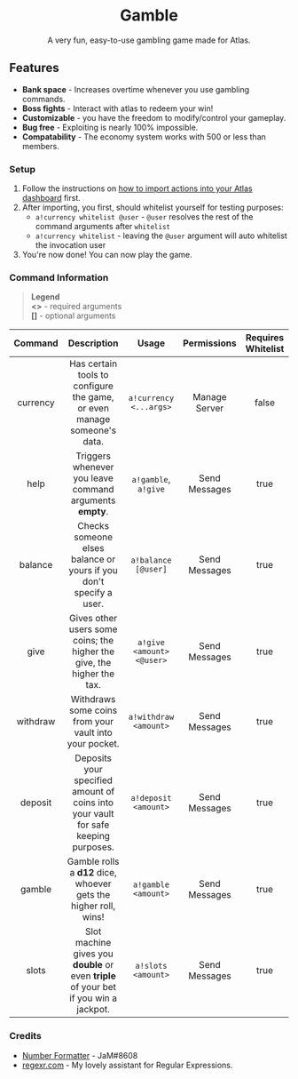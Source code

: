 <div align="center">

# Gamble
A very fun, easy-to-use gambling game made for Atlas.

</div>

## Features

* **Bank space** - Increases overtime whenever you use gambling commands.
* **Boss fights** - Interact with atlas to redeem your win!
* **Customizable** - you have the freedom to modify/control your gameplay.
* **Bug free** - Exploiting is nearly 100% impossible.
* **Compatability** - The economy system works with 500 or less than members.

### Setup

1. Follow the instructions on [how to import actions into your Atlas dashboard](../../README.md#import-actions-from-this-repository-into-your-server) first.
2. After importing, you first, should whitelist yourself for testing purposes:
	* `a!currency whitelist @user` - `@user` resolves the rest of the command arguments after `whitelist`
	* `a!currency whitelist` - leaving the `@user` argument will auto whitelist the invocation user
3. You're now done! You can now play the game.


### Command Information
> **Legend**\
**<>** - required arguments\
**[]** - optional arguments

Command | Description | Usage | Permissions | Requires Whitelist
:---: | :---: | :---: | :---: | :---:
currency | Has certain tools to configure the game, or even manage someone's data. | `a!currency <...args>` | Manage Server | false
help | Triggers whenever you leave command arguments **empty**. | `a!gamble`, `a!give` | Send Messages | true
balance | Checks someone elses balance or yours if you don't specify a user. | `a!balance [@user]` | Send Messages | true
give | Gives other users some coins; the higher the give, the higher the tax. | `a!give <amount> <@user>` | Send Messages | true
withdraw | Withdraws some coins from your vault into your pocket. | `a!withdraw <amount>` | Send Messages | true
deposit | Deposits your specified amount of coins into your vault for safe keeping purposes. | `a!deposit <amount>` | Send Messages | true
gamble | Gamble rolls a **d12** dice, whoever gets the higher roll, wins! | `a!gamble <amount>` | Send Messages | true
slots | Slot machine gives you **double** or even **triple** of your bet if you win a jackpot. | `a!slots <amount>` | Send Messages | true

### Credits
* [Number Formatter](https://github.com/sylo-digital/community-actions/tree/master/Snippets/Emrison-NumberFormatter) - JaM#8608
* <a href="https://regexr.com" target="_blank">regexr.com</a> - My lovely assistant for Regular Expressions.

